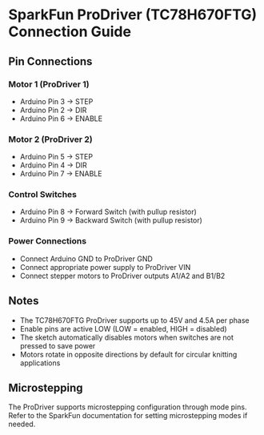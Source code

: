 # SparkFun ProDriver (TC78H670FTG) Connection Guide

## Pin Connections

### Motor 1 (ProDriver 1)
- Arduino Pin 3 → STEP
- Arduino Pin 2 → DIR  
- Arduino Pin 6 → ENABLE

### Motor 2 (ProDriver 2)
- Arduino Pin 5 → STEP
- Arduino Pin 4 → DIR
- Arduino Pin 7 → ENABLE

### Control Switches
- Arduino Pin 8 → Forward Switch (with pullup resistor)
- Arduino Pin 9 → Backward Switch (with pullup resistor)

### Power Connections
- Connect Arduino GND to ProDriver GND
- Connect appropriate power supply to ProDriver VIN
- Connect stepper motors to ProDriver outputs A1/A2 and B1/B2

## Notes
- The TC78H670FTG ProDriver supports up to 45V and 4.5A per phase
- Enable pins are active LOW (LOW = enabled, HIGH = disabled)
- The sketch automatically disables motors when switches are not pressed to save power
- Motors rotate in opposite directions by default for circular knitting applications

## Microstepping
The ProDriver supports microstepping configuration through mode pins. Refer to the SparkFun documentation for setting microstepping modes if needed.